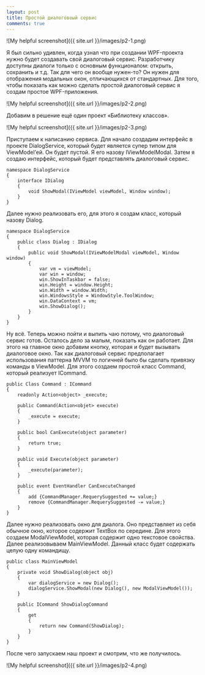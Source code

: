 ```yaml
---
layout: post
title: Простой диалоговоый сервис
comments: true
---
```

![My helpful screenshot]({{ site.url }}/images/p2-1.png)

Я был сильно удивлен, когда узнал что при создании  WPF-проекта нужно будет создавать свой диалоговый сервис. Разработчику доступны диалоги только с основным функционалом: открыть, сохранить и т.д.
Так для чего он вообще нужен-то? Он нужен для отображения модальных окон, отличающихся от стандартных.
Для того, чтобы показать как можно сделать простой диалоговый сервис я создам простое WPF-приложения.

![My helpful screenshot]({{ site.url }}/images/p2-2.png)

Добавим в решение ещё один проект «Библиотеку классов».

![My helpful screenshot]({{ site.url }}/images/p2-3.png)

Приступаем к написанию сервиса. Для начало создадим интерфейс в проекте DialogService, который будет является супер типом для ViewModel’ей. Он будет пустой. Я его назову IViewModelModal.
Затем я создаю интерфейс, который будет представлять диалоговый сервис.
```
namespace DialogService
{
    interface IDialog
    {
        void ShowModal(IViewModel viewModel, Window window);
    }
}
```
Далее нужно реализовать его, для этого я создам класс, который назову Dialog.
```
namespace DialogService
{
    public class Dialog : IDialog
    {
        public void ShowModal(IViewModelModal viewModel, Window window)
        {
            var vm = viewModel;
            var win = window;
            win.ShowInTaskbar = false;
            win.Height = window.Height;
            win.Width = window.Width;
            win.WindowsStyle = WindowStyle.ToolWindow;
            win.DataContext = vm;
            win.ShowDialog();
        }
    }
}
```
Ну всё. Теперь можно пойти и выпить чаю потому, что диалоговый сервис готов.
Осталось дело за малым, показать как он работает. Для этого на главное окно добавим кнопку, которая и будет вызывать диалоговое окно.
Так как диалоговый сервис предполагает использования паттерна MVVM то логичней было бы сделать привязку команды в ViewModel. Для этого создаем простой класс Command, который реализует ICommand.
```
public Class Command : ICommand
{
    readonly Action<object> _execute;

    public Command(Action<objet> execute)
    {
        _execute = execute;
    }

    public bool CanExecute(object parameter)
    {
        return true;
    }

    public void Execute(object parameter)
    {
        _execute(parameter);
    }

    public event EventHandler CanExecuteChanged
    {
        add {CommandManager.RequerySuggested += value;}
        remove {CommandManager.RequerySuggested -= value;}
    }
}
```
Далее нужно реализовать окно для диалога. Оно представляет из себя обычное окно, которое содержит TextBox по середине.  Для этого создаем ModalViewModel, которая содержит одно текстовое свойства.
Далее реализовываем MainViewModel. Данный класс будет содержать целую одну командищу.

```
public class MainViewModel
{
    private void ShowDialog(object obj)
    {
        var dialogService = new Dialog();
        dialogService.ShowModal(new Dialog(), new ModalViewModel());
    }

    public ICommand ShowDialogCommand
    {
        get
        {
            return new Command(ShowDialog);
        }
    }
}
```
После чего запускаем наш проект и смотрим, что же получилось.

![My helpful screenshot]({{ site.url }}/images/p2-4.png)
